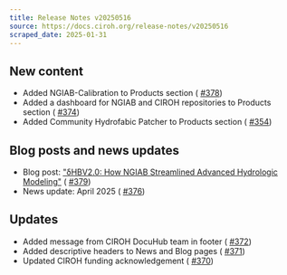 ```yaml
---
title: Release Notes v20250516
source: https://docs.ciroh.org/release-notes/v20250516
scraped_date: 2025-01-31
---
```


## New content

- Added NGIAB-Calibration to Products section ( [#378](https://github.com/CIROH-UA/ciroh-ua_website/pull/378))
- Added a dashboard for NGIAB and CIROH repositories to Products section ( [#374](https://github.com/CIROH-UA/ciroh-ua_website/pull/374))
- Added Community Hydrofabic Patcher to Products section ( [#354](https://github.com/CIROH-UA/ciroh-ua_website/pull/354))

## Blog posts and news updates

- Blog post: ["δHBV2.0: How NGIAB Streamlined Advanced Hydrologic Modeling"](https://docs.ciroh.org/blog/may-2025-update) ( [#379](https://github.com/CIROH-UA/ciroh-ua_website/pull/379))
- News update: April 2025 ( [#376](https://github.com/CIROH-UA/ciroh-ua_website/pull/376))

## Updates

- Added message from CIROH DocuHub team in footer ( [#372](https://github.com/CIROH-UA/ciroh-ua_website/pull/372))
- Added descriptive headers to News and Blog pages ( [#371](https://github.com/CIROH-UA/ciroh-ua_website/pull/371))
- Updated CIROH funding acknowledgement ( [#370](https://github.com/CIROH-UA/ciroh-ua_website/pull/370))